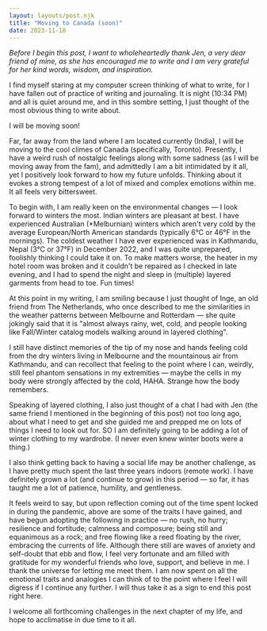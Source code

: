 ```yaml
---
layout: layouts/post.njk
title: "Moving to Canada (soon)"
date: 2023-11-18
---
```

_Before I begin this post, I want to wholeheartedly thank Jen, a very dear friend of mine, as she has encouraged me to write and I am very grateful for her kind words, wisdom, and inspiration._

I find myself staring at my computer screen thinking of what to write, for I have fallen out of practice of writing and journaling. It is night (10:34 PM) and all is quiet around me, and in this sombre setting, I just thought of the most obvious thing to write about.

I will be moving soon!

Far, far away from the land where I am located currently (India), I will be moving to the cool climes of Canada (specifically, Toronto). Presently, I have a weird rush of nostalgic feelings along with some sadness (as I will be moving away from the fam), and admittedly I am a bit intimidated by it all, yet I positively look forward to how my future unfolds. Thinking about it evokes a strong tempest of a lot of mixed and complex emotions within me. It all feels very bittersweet.

To begin with, I am really keen on the environmental changes — I look forward to winters the most. Indian winters are pleasant at best. I have experienced Australian (*Melburnian) winters which aren't very cold by the average European/North American standards (typically 6°C or 46°F in the mornings). The coldest weather I have ever experienced was in Kathmandu, Nepal (3°C or 37°F) in December 2022, and I was quite unprepared, foolishly thinking I could take it on. To make matters worse, the heater in my hotel room was broken and it couldn't be repaired as I checked in late evening, and I had to spend the night and sleep in (multiple) layered garments from head to toe. Fun times!

At this point in my writing, I am smiling because I just thought of Inge, an old friend from The Netherlands, who once described to me the similarities in the weather patterns between Melbourne and Rotterdam — she quite jokingly said that it is "almost always rainy, wet, cold, and people looking like Fall/Winter catalog models walking around in layered clothing". 

I still have distinct memories of the tip of my nose and hands feeling cold from the dry winters living in Melbourne and the mountainous air from Kathmandu, and can recollect that feeling to the point where I can, weirdly, still feel phantom sensations in my extremities — maybe the cells in my body were strongly affected by the cold, HAHA. Strange how the body remembers.

Speaking of layered clothing, I also just thought of a chat I had with Jen (the same friend I mentioned in the beginning of this post) not too long ago, about what I need to get and she guided me and prepped me on lots of things I need to look out for. SO I am definitely going to be adding a lot of winter clothing to my wardrobe. (I never even knew winter boots were a thing.)

I also think getting back to having a social life may be another challenge, as I have pretty much spent the last three years indoors (remote work). I have definitely grown a lot (and continue to grow) in this period — so far, it has taught me a lot of patience, humility, and gentleness.  

It feels weird to say, but upon reflection coming out of the time spent locked in during the pandemic, above are some of the traits I have gained, and have begun adopting the following in practice — no rush, no hurry; resilience and fortitude; calmness and composure; being still and equanimous as a rock; and free flowing like a reed floating by the river, embracing the currents of life. Although there still are waves of anxiety and self-doubt that ebb and flow, I feel very fortunate and am filled with gratitude for my wonderful friends who love, support, and believe in me. I thank the universe for letting me meet them. I am now spent on all the emotional traits and analogies I can think of to the point where I feel I will digress if I continue any further. I will thus take it as a sign to end this post right here.

I welcome all forthcoming challenges in the next chapter of my life, and hope to acclimatise in due time to it all. 
